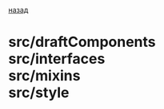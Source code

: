 [назад](../developer_documentation.md)

# src/draftComponents <br> src/interfaces <br> src/mixins <br> src/style 